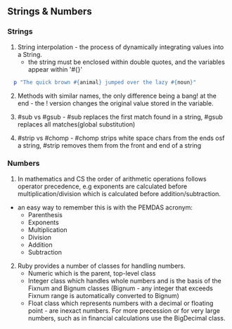 ## Strings & Numbers

### Strings

1. String interpolation - the process of dynamically integrating values into a String.
    - the string must be enclosed within double quotes, and the variables appear within '#{}'

```Ruby
  p "The quick brown #{animal} jumped over the lazy #{noun}"
```

2. Methods with similar names, the only difference being a bang! at the end - the ! version changes the original value stored in the variable.

3. #sub vs #gsub - #sub replaces the first match found in a string, #gsub replaces all matches(global substitution)

4. #strip vs #chomp - #chomp strips white space chars from the ends osf a string, #strip removes them from the front and end of a string


### Numbers

1. In mathematics and CS the order of arithmetic operations follows operator precedence, e.g exponents are calculated before multiplication/division which is calculated before addition/subtraction.
  - an easy way to remember this is with the PEMDAS acronym:
    * Parenthesis
    * Exponents
    * Multiplication
    * Division
    * Addition
    * Subtraction

2. Ruby provides a number of classes for handling numbers.
    * Numeric which is the parent, top-level class
    * Integer class which handles whole numbers and is the basis of the Fixnum and Bignum classes (Bignum - any integer that exceeds Fixnum range is automatically converted to Bignum)
    * Float class which represents numbers with a decimal or floating point - are inexact numbers. For more precession or for very large numbers, such as in financial calculations use the BigDecimal class.
